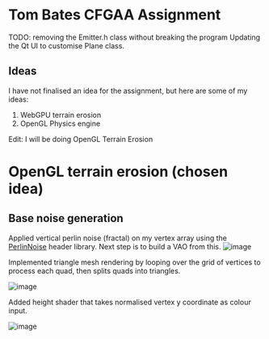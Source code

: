 # Tom Bates CFGAA Assignment
TODO: 
removing the Emitter.h class without breaking the program
Updating the Qt UI to customise Plane class.

## Ideas

I have not finalised an idea for the assignment, but here are some of my ideas:


1. WebGPU terrain erosion
2. OpenGL Physics engine

Edit: I will be doing OpenGL Terrain Erosion

# OpenGL terrain erosion (chosen idea)

## Base noise generation

Applied vertical perlin noise (fractal) on my vertex array using the [PerlinNoise](https://github.com/Reputeless/PerlinNoise) header library. Next step is to build a VAO from this.
![image](https://github.com/user-attachments/assets/c4078c79-37fa-4614-a425-e48d06364d7a)

Implemented triangle mesh rendering by looping over the grid of vertices to process each quad, then splits quads into triangles.

![image](https://github.com/user-attachments/assets/2b8ff2f1-6c0c-489e-90a9-5c6d2fc40d3d)

Added height shader that takes normalised vertex y coordinate as colour input.

![image](https://github.com/user-attachments/assets/a18b0b55-aa3d-4e60-bcf3-327040691784)
